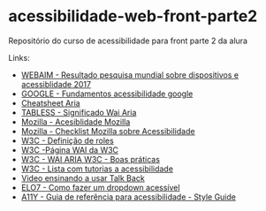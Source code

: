# acessibilidade-web-front-parte2
Repositório do curso de acessibilidade para front parte 2 da alura


Links:
- [WEBAIM - Resultado pesquisa mundial sobre dispositivos e acessiblidade 2017](https://webaim.org/projects/screenreadersurvey7/#mobile)
- [GOOGLE - Fundamentos acessibilidade google](https://developers.google.com/web/fundamentals/accessibility/semantics-aria/)
- [Cheatsheet Aria](http://karlgroves-sandbox.com/CheatSheets/ARIA-Cheatsheet.html)
- [TABLESS - Significado Wai Aria](https://tableless.com.br/wai-aria-estendendo-o-significado-das-interacoes/)
- [Mozilla - Acesiblidade Mozilla](https://developer.mozilla.org/pt-BR/docs/Web/Acessibilidade)
- [Mozilla - Checklist Mozilla sobre Acessibilidade](https://developer.mozilla.org/en-US/docs/Web/Accessibility/Mobile_accessibility_checklist)
- [W3C - Definição de roles](https://www.w3.org/TR/wai-aria-1.1/#role_definitions)
- [W3C -Página WAI da W3C](https://www.w3.org/WAI/)
- [W3C - WAI ARIA W3C - Boas práticas ](https://www.w3.org/TR/wai-aria-practices-1.1/)
- [W3C - Lista com tutorias a acessibilidade](https://www.w3.org/WAI/tutorials/)
- [Video ensinando a usar Talk Back](https://www.youtube.com/watch?v=SdBLfp7JCts)
- [ELO7 - Como fazer um dropdown acessível](https://engenharia.elo7.com.br/um-pouco-sobre-css-js-a11y/)
- [A11Y - Guia de referência para acessibilidade - Style Guide](http://a11y-style-guide.com/style-guide/)